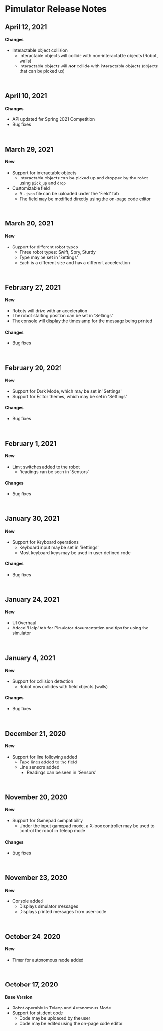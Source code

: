 # Pimulator Release Notes

## April 12, 2021
#### Changes
- Interactable object collision
    - Interactable objects will collide with non-interactable objects (Robot, walls)
    - Interactable objects will ***not*** collide with interactable objects (objects that can be picked up)
<br>

## April 10, 2021
#### Changes
- API updated for Spring 2021 Competition
- Bug fixes
<br>

## March 29, 2021
#### New
- Support for interactable objects
    - Interactable objects can be picked up and dropped by the robot using `pick_up` and `drop`
- Customizable field
    - A `.json` file can be uploaded under the 'Field' tab
    - The field may be modified directly using the on-page code editor
<br>

## March 20, 2021
#### New
- Support for different robot types
    - Three robot types: Swift, Spry, Sturdy
    - Type may be set in 'Settings'
    - Each is a different size and has a different acceleration
<br>

## February 27, 2021
#### New
- Robots will drive with an acceleration
- The robot starting position can be set in 'Settings'
- The console will display the timestamp for the message being printed

#### Changes
- Bug fixes
<br>

## February 20, 2021
#### New
- Support for Dark Mode, which may be set in 'Settings'
- Support for Editor themes, which may be set in 'Settings'

#### Changes
- Bug fixes
<br>

## February 1, 2021
#### New
- Limit switches added to the robot
    - Readings can be seen in 'Sensors'

#### Changes
- Bug fixes
<br>

## January 30, 2021
#### New
- Support for Keyboard operations
    - Keyboard input may be set in 'Settings'
    - Most keyboard keys may be used in user-defined code

#### Changes
- Bug fixes
<br>

## January 24, 2021
#### New
- UI Overhaul
- Added 'Help' tab for Pimulator documentation and tips for using the simulator
<br>

## January 4, 2021
#### New
- Support for collision detection
    - Robot now collides with field objects (walls)

#### Changes
- Bug fixes
<br>

## December 21, 2020
#### New
- Support for line following added
    - Tape lines added to the field
    - Line sensors added
        - Readings can be seen in 'Sensors'
<br>

## November 20, 2020
#### New
- Support for Gamepad compatibility
    - Under the input gamepad mode, a X-box controller may be used to control the robot in Teleop mode

#### Changes
- Bug fixes
<br>

## November 23, 2020
#### New
- Console added
    - Displays simulator messages
    - Displays printed messages from user-code
<br>

## October 24, 2020
#### New
- Timer for autonomous mode added
<br>

## October 17, 2020
#### Base Version
- Robot operable in Teleop and Autonomous Mode
- Support for student code
    - Code may be uploaded by the user
    - Code may be edited using the on-page code editor
